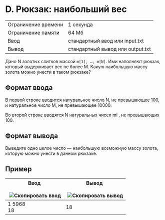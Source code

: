 # D. Рюкзак: наибольший вес

|   |   |
|---|---|
|Ограничение времени|1 секунда|
|Ограничение памяти|64 Мб|
|Ввод|стандартный ввод или input.txt|
|Вывод|стандартный вывод или output.txt|

Дано N золотых слитков массой `m[1]​, …, m[N]`. Ими наполняют рюкзак, который выдерживает вес не более M. Какую наибольшую массу золота можно унести в таком рюкзаке?

## Формат ввода

В первой строке вводится натуральное число N, не превышающее 100, и натуральное число M, не превышающее 10000.

Во второй строке вводятся N натуральных чисел mi​ , не превышающих 100.

## Формат вывода

Выведите одно целое число — наибольшую возможную массу золота, которую можно унести в данном рюкзаке.

## Пример

|Ввод<br><br> ![Скопировать ввод](https://yastatic.net/lego/_/La6qi18Z8LwgnZdsAr1qy1GwCwo.gif)|Вывод<br><br> ![Скопировать вывод](https://yastatic.net/lego/_/La6qi18Z8LwgnZdsAr1qy1GwCwo.gif)|
|---|---|
|1 5968<br>18|18|
